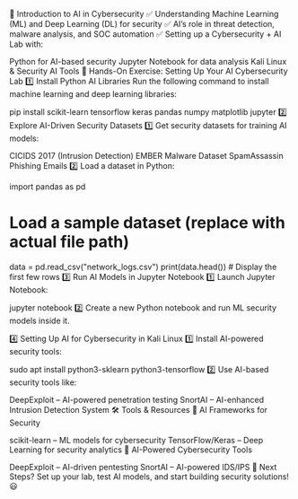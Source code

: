 🚀 Introduction to AI in Cybersecurity
✅ Understanding Machine Learning (ML) and Deep Learning (DL) for security
✅ AI’s role in threat detection, malware analysis, and SOC automation
✅ Setting up a Cybersecurity + AI Lab with:

Python for AI-based security
Jupyter Notebook for data analysis
Kali Linux & Security AI Tools
📌 Hands-On Exercise: Setting Up Your AI Cybersecurity Lab
1️⃣ Install Python AI Libraries
Run the following command to install machine learning and deep learning libraries:

pip install scikit-learn tensorflow keras pandas numpy matplotlib jupyter
2️⃣ Explore AI-Driven Security Datasets
1️⃣ Get security datasets for training AI models:

CICIDS 2017 (Intrusion Detection)
EMBER Malware Dataset
SpamAssassin Phishing Emails
2️⃣ Load a dataset in Python:

import pandas as pd

# Load a sample dataset (replace with actual file path)
data = pd.read_csv("network_logs.csv")
print(data.head())  # Display the first few rows
3️⃣ Run AI Models in Jupyter Notebook
1️⃣ Launch Jupyter Notebook:

jupyter notebook
2️⃣ Create a new Python notebook and run ML security models inside it.

4️⃣ Setting Up AI for Cybersecurity in Kali Linux
1️⃣ Install AI-powered security tools:

sudo apt install python3-sklearn python3-tensorflow
2️⃣ Use AI-based security tools like:

DeepExploit – AI-powered penetration testing
SnortAI – AI-enhanced Intrusion Detection System
🛠 Tools & Resources
🔹 AI Frameworks for Security

scikit-learn – ML models for cybersecurity
TensorFlow/Keras – Deep Learning for security analytics
🔹 AI-Powered Cybersecurity Tools

DeepExploit – AI-driven pentesting
SnortAI – AI-powered IDS/IPS
🚀 Next Steps? Set up your lab, test AI models, and start building security solutions! 😃

